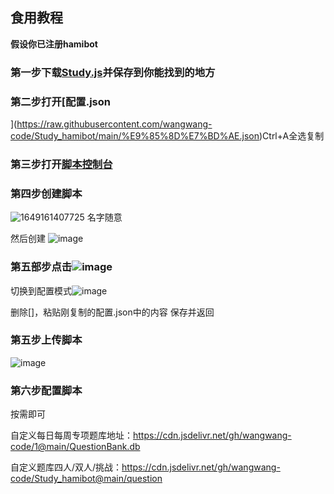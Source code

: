 ## 食用教程

**假设你已注册hamibot**

### 第一步下载[Study.js](https://github.com/wangwang-code/Study_hamibot/raw/main/Study.js)并保存到你能找到的地方

### 第二步打开[配置.json
](https://raw.githubusercontent.com/wangwang-code/Study_hamibot/main/%E9%85%8D%E7%BD%AE.json)Ctrl+A全选复制

### 第三步打开[脚本控制台](https://hamibot.com/dashboard/scripts/console)

### 第四步创建脚本
![1649161407725](https://user-images.githubusercontent.com/64469117/161752755-372d07f4-3b95-4987-9f09-b03241b37360.png)
名字随意

然后创建
![image](https://user-images.githubusercontent.com/64469117/161752948-0e5c3d9c-3e29-441c-b6e9-d78e42672cc4.png)
### 第五部步点击![image](https://user-images.githubusercontent.com/64469117/161753157-d3c92687-efee-4837-afac-51076b6288cb.png)
切换到配置模式![image](https://user-images.githubusercontent.com/64469117/161753255-44c199e3-e6a0-4d92-a0e8-e31ed17ddf7c.png)

删除[]，粘贴刚复制的配置.json中的内容
保存并返回

### 第五步上传脚本
![image](https://user-images.githubusercontent.com/64469117/161753558-e5d34c93-43ab-4084-8222-c96337921a71.png)
### 第六步配置脚本

按需即可

自定义每日每周专项题库地址：https://cdn.jsdelivr.net/gh/wangwang-code/1@main/QuestionBank.db

自定义题库四人/双人/挑战：https://cdn.jsdelivr.net/gh/wangwang-code/Study_hamibot@main/question
